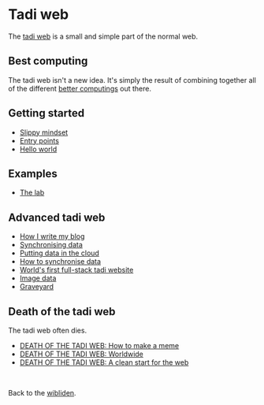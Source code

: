 # Tadi web

The [tadi web](https://tadiweb.com) is a small and simple part of the normal web.

## Best computing

The tadi web isn't a new idea. It's simply the result of combining together all of the different [better computings](/wikiblogarden/better-computing) out there.

## Getting started

- [Slippy mindset](https://tadiweb.com)
- [Entry points](entry-points)
- [Hello world](hello-world)

## Examples

- [The lab](/lab)

## Advanced tadi web

- [How I write my blog](https://www.todepond.com/wikiblogarden/my-wikiblogarden/demo)
- [Synchronising data](https://www.todepond.com/wikiblogarden/better-computing/synchronising-data)
- [Putting data in the cloud](https://www.todepond.com/wikiblogarden/tadi-web/cloud)
- [How to synchronise data](https://www.todepond.com/wikiblogarden/tadi-web/cloud/sync)
- [World's first full-stack tadi website](/wikiblogarden/tadi-web/fame/facts)
- [Image data](/wikiblogarden/tadi-web/image-data)
- [Graveyard](graveyard)


## Death of the tadi web

The tadi web often dies. 

- [DEATH OF THE TADI WEB: How to make a meme](death-meme)
- [DEATH OF THE TADI WEB: Worldwide](death/worldwide)
- [DEATH OF THE TADI WEB: A clean start for the web](death/clean-start)
<br>

Back to the [wibliden](/wikiblogarden).
